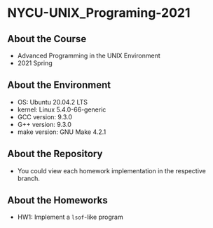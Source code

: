 # NYCU-UNIX_Programing-2021

## About the Course
* Advanced Programming in the UNIX Environment
* 2021 Spring

## About the Environment
* OS: Ubuntu 20.04.2 LTS
* kernel: Linux 5.4.0-66-generic
* GCC version: 9.3.0
* G++ version: 9.3.0
* make version: GNU Make 4.2.1

## About the Repository
* You could view each homework implementation in the respective branch.

## About the Homeworks
* HW1: Implement a `lsof`-like program
